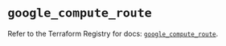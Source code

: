 # `google_compute_route`

Refer to the Terraform Registry for docs: [`google_compute_route`](https://registry.terraform.io/providers/hashicorp/google/5.37.0/docs/resources/compute_route).
